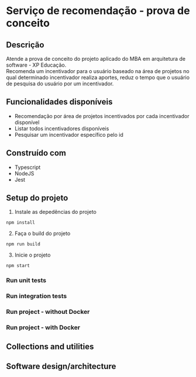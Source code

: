 # Serviço de recomendação - prova de conceito

## Descrição
Atende a prova de conceito do projeto aplicado do MBA em arquitetura de software - XP Educação.</br>
Recomenda um incentivador para o usuário baseado na área de projetos no qual determinado incentivador realiza aportes, reduz o tempo que o usuário de pesquisa do usuário por um incentivador.

## Funcionalidades disponíveis
- Recomendação por área de projetos incentivados por cada incentivador disponível
- Listar todos incentivadores disponíveis
- Pesquisar um incentivador específico pelo id

## Construído com
- Typescript
- NodeJS
- Jest

## Setup do projeto

1. Instale as depedências do projeto
```
npm install
```

2. Faça o build do projeto
```
npm run build
```

3. Inicie o projeto
```
npm start
```

### Run unit tests

### Run integration tests

### Run project - without Docker

### Run project - with Docker

## Collections and utilities

## Software design/architecture